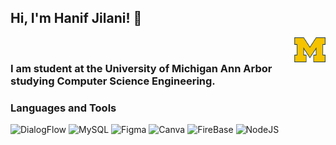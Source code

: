 ## Hi, I'm Hanif Jilani! 👋

<img align="right" src = "1200px-Michigan_Wolverines_logo.svg.png" width = "50" height = "40"/>
<br>
<h3>I am student at the University of Michigan Ann Arbor studying Computer Science Engineering. </h3>
<h3>Languages and Tools</h3>
<p>
  <img alt="DialogFlow" src="https://img.shields.io/badge/-React-45b8d8?style=flat-square&logo=react&logoColor=white" />
  <img alt="MySQL" src="[https://img.shields.io/badge/-Redux-764ABC?style=flat-square&logo=redux&logoColor=white](https://img.shields.io/badge/MySQL-005C84?style=for-the-badge&logo=mysql&logoColor=white)" />
  <img alt="Figma" src="[https://img.shields.io/badge/-Redux-764ABC?style=flat-square&logo=redux&logoColor=white](https://img.shields.io/badge/Figma-F24E1E?style=for-the-badge&logo=figma&logoColor=white)" />
  <img alt="Canva" src="[https://img.shields.io/badge/-Redux-764ABC?style=flat-square&logo=redux&logoColor=white](https://img.shields.io/badge/Canva-%2300C4CC.svg?&style=for-the-badge&logo=Canva&logoColor=white)" />
  
   <img alt="FireBase" src="https://img.shields.io/badge/firebase-ffca28?style=for-the-badge&logo=firebase&logoColor=black" />
  <img alt="NodeJS" src="[https://img.shields.io/badge/-Redux-764ABC?style=flat-square&logo=redux&logoColor=white](https://img.shields.io/badge/Canva-%2300C4CC.svg?&style=for-the-badge&logo=Canva&logoColor=white)" />
  
</p>
<!--
**hanifjilani/hanifjilani** is a ✨ _special_ ✨ repository because its `README.md` (this file) appears on your GitHub profile.

Here are some ideas to get you started:

- 🔭 I’m currently working on ...
- 🌱 I’m currently learning ...
- 👯 I’m looking to collaborate on ...
- 🤔 I’m looking for help with ...
- 💬 Ask me about ...
- 📫 How to reach me: ...
- 😄 Pronouns: ...
- ⚡ Fun fact: ...
-->
